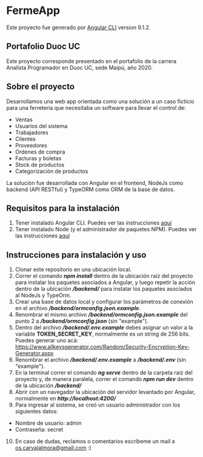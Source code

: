# FermeApp

Este proyecto fue generado por [Angular CLI](https://github.com/angular/angular-cli) version 9.1.2.

## Portafolio Duoc UC
Este proyecto corresponde presentado en el portafolio de la carrera Analista Programador en Duoc UC, sede Maipú, año 2020.

## Sobre el proyecto
Desarrollamos una web app orientada como una solución a un caso ficticio para una ferreteria que necesitaba un software para llevar el control de: 

- Ventas
- Usuarios del sistema
- Trabajadores
- Clientes
- Proveedores
- Ordenes de compra
- Facturas y boletas
- Stock de productos
- Categorización de productos

La solución fue desarrollada con Angular en el frontend, NodeJs como backend (API RESTful) y TypeORM como ORM de la base de datos.

## Requisitos para la instalación
1. Tener instalado Angular CLI. Puedes ver las instrucciones [aquí](https://cli.angular.io/)
2. Tener instalado Node (y el administrador de paquetes NPM). Puedes ver las instrucciones [aquí](https://nodejs.org/en/download/)

## Instrucciones para instalación y uso

1. Clonar este repositorio en una ubicación local.
2. Correr el comando __*npm install*__ dentro de la ubicación raíz del proyecto para instalar los paquetes asociados a Angular, y luego repetir la acción dentro de la ubicación __*/backend/*__ para instalar los paquetes asociados al NodeJs y TypeOrm.
3. Crear una base de datos local y configurar los parámetros de conexión en el archivo __*/backend/ormconfig.json.example*__.
4. Renombrar el mismo archivo __*/backend/ormconfig.json.example*__ del punto 2 a __*/backend/ormconfig.json*__ (sin "example").
5. Dentro del archivo __*/backend/.env.example*__ debes asignar un valor a la variable **TOKEN_SECRET_KEY**, normalmente es un string de 256 bits. Puedes generar uno acá: https://www.allkeysgenerator.com/Random/Security-Encryption-Key-Generator.aspx
6. Renombrar el archivo __*/backend/.env.example*__ a __*/backend/.env*__ (sin "example").
7. En la terminal correr el comando __*ng serve*__ dentro de la carpeta raíz del proyecto y, de manera paralela, correr el comando __*npm run dev*__ dentro de la ubicación __*/backend/*__
8. Abrir con un navegador la ubicación del servidor levantado por Angular, normalmente en __*http://localhost:4200/*__
9. Para ingresar al sistema, se creó un usuario administrador con los siguientes datos: 
- Nombre de usuario: admin
- Contraseña: secret
10. En caso de dudas, reclamos o comentarios escríbeme un mail a os.carvajalmora@gmail.com :) 


